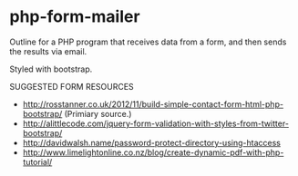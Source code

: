 php-form-mailer
===============

Outline for a PHP program that receives data from a form, and then sends the results via email. 

Styled with bootstrap.

SUGGESTED FORM RESOURCES

 - http://rosstanner.co.uk/2012/11/build-simple-contact-form-html-php-bootstrap/ (Primiary source.)
 - http://alittlecode.com/jquery-form-validation-with-styles-from-twitter-bootstrap/
 - http://davidwalsh.name/password-protect-directory-using-htaccess
 - http://www.limelightonline.co.nz/blog/create-dynamic-pdf-with-php-tutorial/


